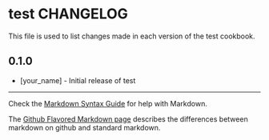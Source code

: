 test CHANGELOG
==============

This file is used to list changes made in each version of the test cookbook.

0.1.0
-----
- [your_name] - Initial release of test

- - -
Check the [Markdown Syntax Guide](http://daringfireball.net/projects/markdown/syntax) for help with Markdown.

The [Github Flavored Markdown page](http://github.github.com/github-flavored-markdown/) describes the differences between markdown on github and standard markdown.
